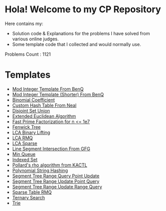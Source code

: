 # Hola! Welcome to my CP Repository

Here contains my:
- Solution code & Explanations for the problems I have solved from various online judges.
- Some template code that I collected and would normally use.

Problems Count : 1121

# Templates

- [Mod Integer Template From BenQ](./Templates/ModIntBenq.md)
- [Mod Integer Template (Shorter) From BenQ](./Templates/ModIntShortBenq.md)
- [Binomial Coefficient](./Templates/binomial_coefficient.md)
- [Custom Hash Table From Neal](./Templates/custom_hash_table.md)
- [Disjoint Set Union](./Templates/dsu.md)
- [Extended Euclidean Algorithm](./Templates/extended_euclidean_algorithm.md)
- [Fast Prime Factorization for n <= 1e7](./Templates/fast_pf_sieve.md)
- [Fenwick Tree](./Templates/fenwick_tree.md)
- [LCA Binary Lifting](./Templates/lca_blift.md)
- [LCA RMQ](./Templates/lca_rmq.md)
- [LCA Sparse](./Templates/lca_sparse.md)
- [Line Segment Intersection From GFG](./Templates/line_segment_intersection.md)
- [Min Queue](./Templates/min_queue.md)
- [Indexed Set](./Templates/order_statistics_tree.md)
- [Pollard's rho algorithm from KACTL](./Templates/pollard_rho.md)
- [Polynomial String Hashing](./Templates/poly_hash.md)
- [Segment Tree Range Query Point Update](./Templates/segtree_rqpu.md)
- [Segment Tree Range Update Point Query](./Templates/segtree_rupq.md)
- [Segment Tree Range Update Range Query](./Templates/segtree_rurq.md)
- [Sparse Table RMQ](./Templates/sparse_table_rmq.md)
- [Ternary Search](./Templates/ternary_search.md)
- [Trie](./Templates/trie.md)